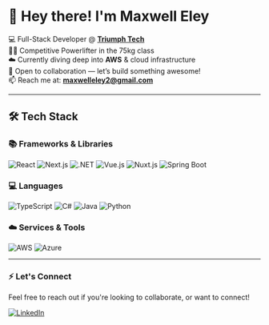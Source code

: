 # 👋 Hey there! I'm **Maxwell Eley**

💻 Full-Stack Developer @ **[Triumph Tech](https://triumph.tech)**  
🏋️‍♂️ Competitive Powerlifter in the 75kg class  
☁️ Currently diving deep into **AWS** & cloud infrastructure  
🤝 Open to collaboration — let’s build something awesome!  
📫 Reach me at: **maxwelleley2@gmail.com**

---

## 🛠️ Tech Stack

### 📚 Frameworks & Libraries

<p align="left">
  <img src="https://img.shields.io/badge/React-20232A?style=for-the-badge&logo=react&logoColor=61DAFB" alt="React"/>
  <img src="https://img.shields.io/badge/Next.js-000000?style=for-the-badge&logo=nextdotjs&logoColor=white" alt="Next.js"/>
  <img src="https://img.shields.io/badge/.NET-512BD4?style=for-the-badge&logo=dotnet&logoColor=white" alt=".NET"/>
  <img src="https://img.shields.io/badge/Vue.js-35495E?style=for-the-badge&logo=vue.js&logoColor=4FC08D" alt="Vue.js"/>
  <img src="https://img.shields.io/badge/Nuxt.js-00DC82?style=for-the-badge&logo=nuxt.js&logoColor=white" alt="Nuxt.js"/>
  <img src="https://img.shields.io/badge/SpringBoot-6DB33F?style=for-the-badge&logo=springboot&logoColor=white" alt="Spring Boot"/>
</p>

### 💻 Languages

<p align="left">
  <img src="https://img.shields.io/badge/TypeScript-007ACC?style=for-the-badge&logo=typescript&logoColor=white" alt="TypeScript"/>
  <img src="https://img.shields.io/badge/C%23-239120?style=for-the-badge&logo=csharp&logoColor=white" alt="C#"/>
  <img src="https://img.shields.io/badge/Java-ED8B00?style=for-the-badge&logo=java&logoColor=white" alt="Java"/>
  <img src="https://img.shields.io/badge/Python-3776AB?style=for-the-badge&logo=python&logoColor=white" alt="Python"/>
</p>

### ☁️ Services & Tools

<p align="left">
  <img src="https://img.shields.io/badge/AWS-232F3E?style=for-the-badge&logo=amazonaws&logoColor=white" alt="AWS"/>
  <img src="https://img.shields.io/badge/Azure-0078D4?style=for-the-badge&logo=microsoftazure&logoColor=white" alt="Azure"/>
</p>

---

### ⚡ Let's Connect

Feel free to reach out if you're looking to collaborate, or want to connect!

[![LinkedIn](https://img.shields.io/badge/LinkedIn-0A66C2?style=for-the-badge&logo=linkedin&logoColor=white)](https://linkedin.com/in/maxwell-eley)
